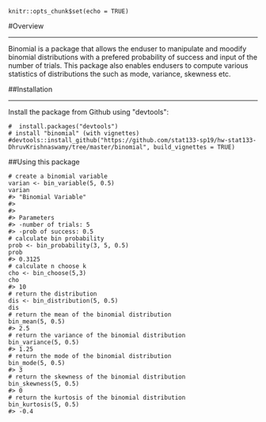 
```{r setup, include=FALSE}
knitr::opts_chunk$set(echo = TRUE)
```
#Overview

------------------------------------

Binomial is a package that allows the enduser to manipulate and moodify binomial distributions with a prefered probability of success and input of the number of trials. This package also enables endusers to compute various statistics of distributions the such as mode, variance, skewness etc. 

##Installation

------------------------------------

Install the package from Github using "devtools":

```{r, eval=FALSE}
#  install.packages("devtools") 
# install "binomial" (with vignettes)
#devtools::install_github("https://github.com/stat133-sp19/hw-stat133-DhruvKrishnaswamy/tree/master/binomial", build_vignettes = TRUE)
```

##Using this package

```{r, eval=FALSE}
# create a binomial variable
varian <- bin_variable(5, 0.5)
varian
#> "Binomial Variable"
#>
#>
#> Parameters
#> -number of trials: 5 
#> -prob of success: 0.5 
# calculate bin probability
prob <- bin_probability(3, 5, 0.5)
prob
#> 0.3125
# calculate n choose k
cho <- bin_choose(5,3)
cho
#> 10
# return the distribution
dis <- bin_distribution(5, 0.5)
dis
# return the mean of the binomial distribution
bin_mean(5, 0.5)
#> 2.5
# return the variance of the binomial distribution
bin_variance(5, 0.5)
#> 1.25
# return the mode of the binomial distribution
bin_mode(5, 0.5)
#> 3
# return the skewness of the binomial distribution
bin_skewness(5, 0.5)
#> 0
# return the kurtosis of the binomial distribution
bin_kurtosis(5, 0.5)
#> -0.4
```

